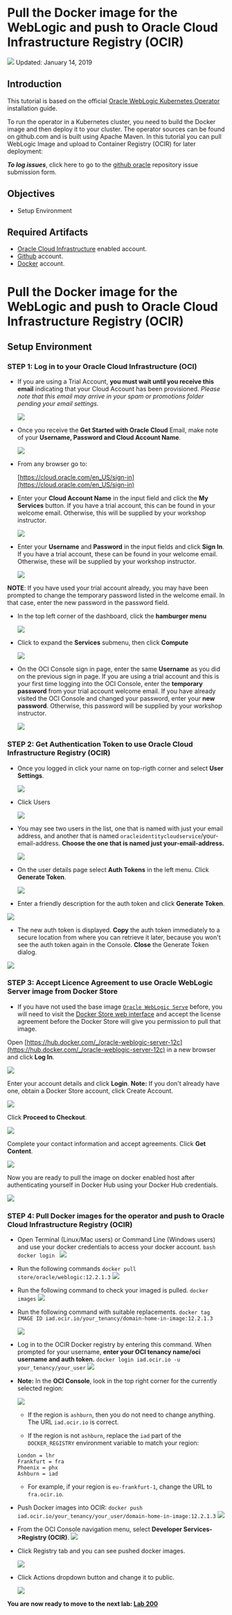 # Pull the Docker image for the WebLogic and push to Oracle Cloud Infrastructure Registry (OCIR)

![](images/100/header.png)
Updated: January 14, 2019

## Introduction

This tutorial is based on the official [Oracle WebLogic Kubernetes Operator](https://github.com/oracle/weblogic-kubernetes-operator/blob/master/site/installation.md) installation guide.

To run the operator in a Kubernetes cluster, you need to build the Docker image and then deploy it to your cluster. The operator sources can be found on github.com and is built using Apache Maven. In this tutorial you can pull WebLogic Image and upload to Container Registry (OCIR) for later deployment:


**_To log issues_**, click here to go to the [github oracle](https://github.com/oracle/learning-library/issues/new) repository issue submission form.

## Objectives

- Setup Environment

## Required Artifacts

- [Oracle Cloud Infrastructure](https://cloud.oracle.com/en_US/cloud-infrastructure) enabled account.
- [Github](sign.up.github.md) account.
- [Docker](sign.up.docker.md) account.

# Pull the Docker image for the WebLogic and push to Oracle Cloud Infrastructure Registry (OCIR)

## Setup Environment

### **STEP 1**: Log in to your Oracle Cloud Infrastructure (OCI)

- If you are using a Trial Account, **you must wait until you receive this email** indicating that your Cloud Account has been provisioned. _Please note that this email may arrive in your spam or promotions folder pending your email settings._

  ![](images/oraclecode/code_9.png)

- Once you receive the **Get Started with Oracle Cloud** Email, make note of your **Username, Password and Cloud Account Name**.

  ![](images/200/0.1.png)

- From any browser go to:

    [https://cloud.oracle.com/en_US/sign-in](https://cloud.oracle.com/en_US/sign-in)

- Enter your **Cloud Account Name** in the input field and click the **My Services** button. If you have a trial account, this can be found in your welcome email. Otherwise, this will be supplied by your workshop instructor.

  ![](images/200/1.png)

- Enter your **Username** and **Password** in the input fields and click **Sign In**. If you have a trial account, these can be found in your welcome email. Otherwise, these will be supplied by your workshop instructor.

  ![](images/200/2.png)

**NOTE**: If you have used your trial account already, you may have been prompted to change the temporary password listed in the welcome email. In that case, enter the new password in the password field.

- In the top left corner of the dashboard, click the **hamburger menu**

  ![](images/200/3.png)

- Click to expand the **Services** submenu, then click **Compute**

  ![](images/200/4.png)

- On the OCI Console sign in page, enter the same **Username** as you did on the previous sign in page. If you are using a trial account and this is your first time logging into the OCI Console, enter the **temporary password** from your trial account welcome email. If you have already visited the OCI Console and changed your password, enter your **new password**. Otherwise, this password will be supplied by your workshop instructor.

  ![](images/200/5.png)

### **STEP 2**: Get Authentication Token to use Oracle Cloud Infrastructure Registry (OCIR)

- Once you logged in click your name on top-rigth corner and select **User Settings**. 

  ![](images/100/user_settings.png)

- Click Users
  
  ![](images/100/user_settings1.png)

- You may see two users in the list, one that is named with just your email address, and another that is named `oracleidentitycloudservice`/your-email-address. **Choose the one that is named just your-email-address.**
  
  ![](images/100/user_settings2.png)

- On the user details page select **Auth Tokens** in the left menu. Click **Generate Token**.
  
  ![](images/100/auth_keys.png) 
  
-  Enter a friendly description for the auth token and click **Generate Token**.

  ![](images/100/ocir_token.png)

- The new auth token is displayed. **Copy** the auth token immediately to a secure location from where you can retrieve it later, because you won't see the auth token again in the Console. **Close** the Generate Token dialog.

 ![](images/100/ocir_token_save.png)


### **STEP 3**: Accept Licence Agreement to use Oracle WebLogic Server image from Docker Store

- If you have not used the base image [`Oracle WebLogic Serve`](https://hub.docker.com/_/oracle-weblogic-server-12c) before, you will need to visit the [Docker Store web interface](https://hub.docker.com/_/oracle-weblogic-server-12c) and accept the license agreement before the Docker Store will give you permission to pull that image.

Open [https://hub.docker.com/_/oracle-weblogic-server-12c](https://hub.docker.com/_/oracle-weblogic-server-12c) in a new browser and click **Log In**.

![](images/100/01.docker.store.login.png)

Enter your account details and click **Login**.
**Note:** If you don't already have one, obtain a Docker Store account, click Create Account.
  
![](images/100/02.docker.store.login.png)

Click **Proceed to Checkout**.

![](images/100/03.docker.store.login.png)

Complete your contact information and accept agreements. Click **Get Content**.

![](images/100/04.docker.store.login.png)

Now you are ready to pull the  image on docker enabled host after authenticating yourself in Docker Hub using your Docker Hub credentials.

![](images/100/05.docker.store.login.png)

### **STEP 4**: Pull Docker images for the operator and push to Oracle Cloud Infrastructure Registry (OCIR)

- Open Terminal (Linux/Mac users) or Command Line (Windows users) and use your docker credentials to access your docker account.
        ```bash
        docker login
        ```
  ![](images/100/docker_login.png) 

- Run the following commands 
        ```
        docker pull store/oracle/weblogic:12.2.1.3
        ```
  ![](images/100/weblogic_pull.png) 

- Run the following command to check your imaged is pulled.
        ```
        docker images
        ```
  ![](images/100/weblogic_pull1.png)

- Run the following command with suitable replacements.
        ```
        docker tag IMAGE ID iad.ocir.io/your_tenancy/domain-home-in-image:12.2.1.3
        ```

  ![](images/100/docker_tag.png)

- Log in to the OCIR Docker registry by entering this command. When prompted for your username, **enter your OCI tenancy name/oci username and auth token.**
        ```
        docker login iad.ocir.io -u your_tenancy/your_user
        ```
    ![](images/100/docker_iad_login.png)
- **Note:** 
In the **OCI Console**, look in the top right corner for the currently selected region:

  ![](images/100/oci_console_iad.png)

  - If the region is `ashburn`, then you do not need to change anything. The URL `iad.ocir.io` is correct.

  - If the region is not `ashburn`, replace the `iad` part of the `DOCKER_REGISTRY` environment variable to match your region:

  ```
  London = lhr
  Frankfurt = fra
  Phoenix = phx
  Ashburn = iad
  ```

  - For example, if your region is `eu-frankfurt-1`, change the URL to `fra.ocir.io`.
  
    
- Push Docker images into OCIR:
        ```
        docker push iad.ocir.io/your_tenancy/your_user/domain-home-in-image:12.2.1.3
        ```
![](images/100/docker_push.png) 

- From the OCI Console navigation menu, select **Developer Services->Registry (OCIR)**.
  ![](images/100/ocir.png)

- Click Registry tab and you can see pushed docker images.
  
    ![](images/100/docker_registry.png)

- Click Actions dropdown button and change it to public.

    ![](images/100/docker_registry_public.png)

**You are now ready to move to the next lab: [Lab 200](LabGuide200.md)**